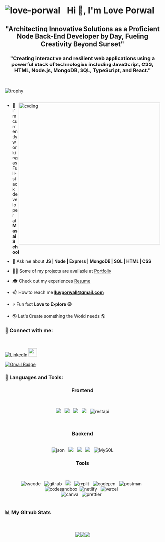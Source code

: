  <h1 align="center"> <img align="left" src="https://komarev.com/ghpvc/?username=love-porwal&label=Profile%20views&color=0e75b6&style=flat" alt="love-porwal" />Hi 👋, I'm Love Porwal </h1>

<h2 align="center">"Architecting Innovative Solutions as a Proficient Node Back-End Developer by Day, Fueling Creativity Beyond Sunset"</h2>

<h3 align="center">"Creating interactive and resilient web applications using a powerful stack of technologies including JavaScript, CSS, HTML, Node.js, MongoDB, SQL, TypeScript, and React."</h3> <br>

[![trophy](https://github-profile-trophy.vercel.app/?username=love-porwal&theme=onedark)](https://github.com/love-porwal/github-profile-trophy)
<br><br>

<img align="right" alt="coding" width="460" src ="https://www.wingstechsolutions.com/wp-content/uploads/2022/03/full-stack-development.gif">

- 🌱 I’m currently working as Full-stack developer at **Masai School**

- 💬 Ask me about **JS | Node | Express | MongoDB | SQL | HTML | CSS**

- 👨‍💻 Some of my projects are available at [Portfolio](https://love-porwal.github.io/)

- 🎓 Check out my experiences <a target="_blank" href="https://drive.google.com/file/d/1_n-TupVYWeSQk6TwTIBgaKCShbJrYQVa/view?usp=share_link">Resume</a>

- 📫 How to reach me **lluvporwall@gmail.com**

- ⚡ Fun fact **Love to Explore 😛**

- 🌎 Let's Create something the World needs 🌎

<h3 align="left">🚀 Connect with me:</h3><br>

<p>
   <a href="https://linkedin.com/in/love-porwal-912021128"
" target="_blank"><img alt="LinkedIn" src="https://img.shields.io/badge/linkedin-%230077B5.svg?&style=for-the-badge&logo=linkedin&logoColor=white" /></a> <a \ 
  <a href="https://love-porwal.github.io/" target="text-decoration:none">
   <img height="28" src="https://img.shields.io/badge/My%20Portfolio%20%E2%86%92-gray.svg?colorA=655BE1&colorB=4F44D6&style=for-the-badge"/>
</a>

 [![Gmail Badge](https://img.shields.io/badge/-gmail-black?style=for-the-badge&logo=gmail&logoColor=white&link=https://mailto:lluvporwall@gmail.com)](mailto:lluvporwall@gmail.com)&nbsp;

</p>

<h3 align="left"> 🚀 Languages and Tools:</h3>

<div align="center">
 
 <div align="center"><h3 align="center">Frontend</h3> <br>
   
<img  src="https://img.shields.io/badge/html5%20-%23e34f26.svg?&style=for-the-badge&logo=html5&logoColor=white" />&nbsp;&nbsp;
<img src="https://img.shields.io/badge/css3%20-%231572B6.svg?&style=for-the-badge&logo=css3&logoColor=white" />&nbsp;&nbsp;
<img src="https://img.shields.io/badge/javascript%20-%23F7DF1.svg?&style=for-the-badge&logo=javascript&logoColor=white" />&nbsp;&nbsp;
<img src="https://img.shields.io/badge/bootstrap-%23563D7C.svg?style=for-the-badge&logo=bootstrap&logoColor=white" />&nbsp;&nbsp;
<img src="https://img.shields.io/badge/rest api-%23000000.svg?style=for-the-badge&logo=flask&logoColor=white" alt="restapi"/>
  
</div>
 <br/>
  <div align="center"><h3 align="center">Backend</h3> <br>
 <img src="https://img.shields.io/badge/Node.js-43853D?style=for-the-badge&logo=node.js&logoColor=white" alt="json" />&nbsp;&nbsp;
<img src="https://img.shields.io/badge/express.js-%23404d59.svg?style=for-the-badge&logo=express&logoColor=%2361DAFB" />&nbsp;&nbsp;
<img src="https://img.shields.io/badge/MongoDB-%234ea94b.svg?style=for-the-badge&logo=mongodb&logoColor=white" />&nbsp;&nbsp;
<img src="https://img.shields.io/badge/NPM-%23000000.svg?style=for-the-badge&logo=npm&logoColor=white" />&nbsp;&nbsp;
    <img src="https://img.shields.io/badge/MySQL-F2F4F9?style=for-the-badge&logo=MySQL"alt="MySQL"/>
 </div>
  <div align="center"><h3 align="center">Tools</h3> <br>

<img src="https://img.shields.io/badge/VSCode-0078D4?style=for-the-badge&logo=visual%20studio%20code&logoColor=white" alt="vscode" />&nbsp;&nbsp;
<img src="https://img.shields.io/badge/GitHub-100000?style=for-the-badge&logo=github&logoColor=white" alt="github"/>&nbsp;&nbsp;
<img src="https://img.shields.io/badge/Git%20-%23F7DF1E.svg?&style=for-the-badge&color=blue&logo=Git&logoColor=white" />&nbsp;&nbsp;
<img src="https://img.shields.io/badge/replit-667881?style=for-the-badge&logo=replit&logoColor=white" alt="replit" />&nbsp;&nbsp;
<img src="https://img.shields.io/badge/Codepen-000000?style=for-the-badge&logo=codepen&logoColor=white" alt="codepen" />&nbsp;&nbsp;
<img src="https://img.shields.io/badge/Postman-FF6C37?style=for-the-badge&logo=Postman&logoColor=white" alt="postman"/>&nbsp;&nbsp;
<img src="https://img.shields.io/badge/Codesandbox-000000?style=for-the-badge&logo=CodeSandbox&logoColor=white" alt="codesandbox" />&nbsp;
<img src="https://img.shields.io/badge/Netlify-00C7B7?style=for-the-badge&logo=netlify&logoColor=white" alt="netlify" />&nbsp;&nbsp;
<img src="https://img.shields.io/badge/Vercel-000000?style=for-the-badge&logo=vercel&logoColor=white" alt="vercel" />&nbsp;&nbsp;  
<img src="https://img.shields.io/badge/Canva-%2300C4CC.svg?&style=for-the-badge&logo=Canva&logoColor=white" alt="canva" />&nbsp;&nbsp;
<img src="https://img.shields.io/badge/prettier-1A2C34?style=for-the-badge&logo=prettier&logoColor=F7BA3E" alt="prettier" />&nbsp;&nbsp;
   <br/>   <br/>
 </div>
</div>

<h3 align="left"> 📊 My Github Stats</h3>   <br/>
<div align="center" style="display: flex; align-items: center; justify-content: center;">
  <p>
  <img align="center" src="https://github-readme-streak-stats.herokuapp.com?user=love-porwal&theme=radical&hide_border=true" />
  </p>
  <p>
  <img align="center" src="https://github-readme-stats.vercel.app/api?username=love-porwal&show_icons=true&theme=radical&hide_border=true" />
  </p>
  <p>
  <img align="center" src="https://github-readme-stats.vercel.app/api/top-langs/?username=love-porwal&theme=radical&hide_border=true" />
  </p>
</div>
